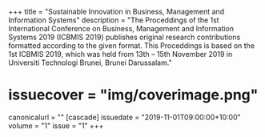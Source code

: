 +++
title = "Sustainable Innovation in Business, Management and Information Systems"
description = "The Proceddings of the 1st International Conference on Business, Management and Information Systems 2019 (ICBMIS 2019) publishes original research contributions formatted according to the given format. This Proceddings is based on the 1st ICBMIS 2019, which was held from 13th – 15th November 2019 in Universiti Technologi Brunei, Brunei Darussalam."
# issuecover = "img/coverimage.png"
canonicalurl = ""
[cascade]
  issuedate = "2019-11-01T09:00:00+10:00"
  volume = "1"
  issue = "1"
+++
